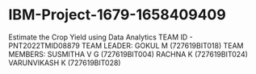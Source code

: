 # IBM-Project-1679-1658409409
Estimate the Crop Yield using Data Analytics
TEAM ID - PNT2022TMID08879
TEAM LEADER:
  GOKUL M (727619BIT018)
TEAM MEMBERS:
  SUSMITHA V G (727619BIT004)
  RACHNA K (727619BIT024)
  VARUNVIKASH K (727619BIT028)
 
